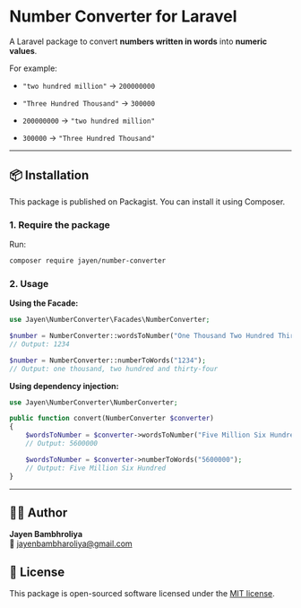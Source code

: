 # Number Converter for Laravel

A Laravel package to convert **numbers written in words** into **numeric values**.

For example:

- `"two hundred million"` → `200000000`
- `"Three Hundred Thousand"` → `300000`

- `200000000` → `"two hundred million"`
- `300000` → `"Three Hundred Thousand"`

---

## 📦 Installation

This package is published on Packagist. You can install it using Composer.

### 1. Require the package

Run:

```bash
composer require jayen/number-converter
```

### 2. Usage

**Using the Facade:**

```php
use Jayen\NumberConverter\Facades\NumberConverter;

$number = NumberConverter::wordsToNumber("One Thousand Two Hundred Thirty Four");
// Output: 1234

$number = NumberConverter::numberToWords("1234");
// Output: one thousand, two hundred and thirty-four
```

**Using dependency injection:**

```php
use Jayen\NumberConverter\NumberConverter;

public function convert(NumberConverter $converter)
{
    $wordsToNumber = $converter->wordsToNumber("Five Million Six Hundred");
    // Output: 5600000

    $wordsToNumber = $converter->numberToWords("5600000");
    // Output: Five Million Six Hundred
}
```

---

## 👨‍💻 Author

**Jayen Bambhroliya**  
📧 jayenbambharoliya@gmail.com

## 📜 License

This package is open-sourced software licensed under the [MIT license](LICENSE).
